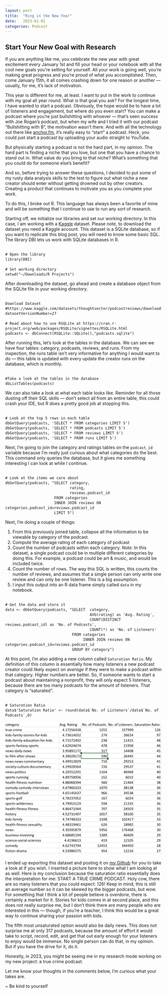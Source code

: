 ```yaml
---
layout: post
title:  "Ring in the New Year"
date:   2023-01-01
categories: Podcast
---
```


## Start Your New Goal with Research
If you are anything like me, you celebrate the new year with great excitement every January 1st and fill your head or your notebook with all the cool new goals you’re setting for yourself. All your work is going well, you’re making great progress and you’re proud of what you accomplished. Then, come January 15th, it all comes crashing down for one reason or another — usually, for me, it’s lack of motivation.

This year is different for me, at least. I want to put in the work to continue with my goal all year round. What is that goal you ask? For the longest time, I have wanted to start a podcast. Obviously, the hope would be to have a lot of listeners and engagement, but where do you even start? You can make a podcast where you’re just bullshitting with whoever — that’s seen success with Joe Rogan’s podcast, but when my wife and I tried it with our podcast “Bullshitting with B”, the motivation wasn’t there.  And with all the technology out there like [anchor.fm](https://anchor.fm/), it’s really easy to “start” a podcast. Heck, you could just start a podcast by uploading your audio straight to YouTube. 

But physically starting a podcast is not the hard part, in my opinion.  The hard part is finding a niche that you love, but one that you have a chance to stand out in. What value do you bring to that niche? What’s something that you could do for someone else’s benefit? 

And so, before trying to answer these questions, I decided to put some of my rusty data analysis skills to the test to figure out what niche a new creator should enter without getting drowned out by other creators. Creating a product that continues to motivate you as you complete your work.

To do this, I broke out R. This language has always been a favorite of mine and will be something that I continue to use to run any sort of research.

Starting off, we initialize our libraries and set our working directory. In this case, I am working with a [Kaggle](https://www.kaggle.com/datasets/thoughtvector/podcastreviews/download?datasetVersionNumber=27) dataset. Please note, to download the dataset you need a Kaggle account. This dataset is a SQLite database, so if you want to replicate this blog post, you will need to know some basic SQL. The library DBI lets us work with SQLite databases in R.

<pre><code class="language-javascript">
# Open the library
library(DBI)

# Set working directory
setwd("~/Downloads/R Projects")
</code></pre>

After downloading the dataset, go ahead and create a database object from the SQLite file in your working directory.

<pre><code class="language-javascript">
Download Dataset
#https://www.kaggle.com/datasets/thoughtvector/podcastreviews/download?datasetVersionNumber=27

# Read about how to use RSQLite at https://cran.r-project.org/web/packages/RSQLite/vignettes/RSQLite.html
podcasts <- dbConnect(RSQLite::SQLite(),"podcasts.sqlite")
</code></pre>

After running this, let’s look at the tables in the database. We can see we have four tables: category, podcasts, reviews, and runs. From my inspection, the runs table isn’t very informative for anything I would want to do — this table is updated with every update the creator runs on the database, which is monthly.

<pre><code class="language-javascript">
#Take a look at the tables in the database
dbListTables(podcasts)
</code></pre>

We can also take a look at what each table looks like. Reminder for all those dusting off their SQL skills — don’t select all from an entire table, this could crash your IDE, but R does a pretty good job at stopping this.

<pre><code class="language-javascript">
# Look at the top 5 rows in each table
dbGetQuery(podcasts, 'SELECT * FROM categories LIMIT 5')
dbGetQuery(podcasts, 'SELECT * FROM podcasts LIMIT 5')
dbGetQuery(podcasts, 'SELECT * FROM reviews LIMIT 5')
dbGetQuery(podcasts, 'SELECT * FROM runs LIMIT 5')
</code></pre>

Next, I’m going to join the category and ratings tables on the `podcast_id` variable because I’m really just curious about what categories do the best. This command only queries the database, but it gives me something interesting I can look at while I continue.

<pre><code class="language-javascript">
# Look at the items we care about
dbGetQuery(podcasts, "SELECT category,
                             rating, 
                             reviews.podcast_id
                      FROM categories
                      INNER JOIN reviews ON categories.podcast_id=reviews.podcast_id
                      LIMIT 5")
</code></pre>

Next, I’m doing a couple of things:

1. From this previously joined table, collapse all the information to be viewable by category of the podcast.
2. Compute the average rating of each category of podcast
3. Count the number of podcasts within each category. _Note:_ In this dataset, a single podcast could be in multiple different categories by doing this. For example, a podcast could be art & music, and would be included twice.
4. Count the number of rows. The way this SQL is written, this counts the number of reviews, and assumes that a single person can only write one review and can only be one listener. This is a big assumption.
5. I input this output into an R data frame simply called `data` in my notebook.

<pre><code class="language-javascript">
# Get the data and store it
data <- dbGetQuery(podcasts, "SELECT  category,
                                      AVG(rating) as 'Avg. Rating',
                                      COUNT(DISTINCT reviews.podcast_id) as 'No. of Podcasts',
                                      COUNT(*) as 'No. of Listeners'
                              FROM categories
                                   INNER JOIN reviews ON categories.podcast_id=reviews.podcast_id
                              GROUP BY category")
</code></pre>

At this point, I’m also adding a new column called `Saturation Ratio`. My definition of this column is essentially how many listeners a new podcast creator could likely expect on _average_ if they were to make a podcast within that category. Higher numbers are better. So, if someone wants to start a podcast about maintaining a nonprofit, they will only expect 5 listeners, because there are too many podcasts for the amount of listeners. That category is “saturated”.

<pre><code class="language-javascript">
# Saturation Ratio
data$'Saturation Ratio' <- round(data$`No. of Listeners`/data$`No. of Podcasts`,0)
</code></pre>

![](assets/images/BlogPosts/Podcast01.01.23/csv.jpg)

I ended up exporting this dataset and posting it on [my Github](https://github.com/JohnGermano/Projects/blob/master/Podcasts%2001.01.23/podcasts.csv) for you to take a look at if you wish. I inserted a picture here to show what I am looking at as well. Here is my conclusion because the saturation ratio essentially does the interpretation for me: START A TRUE CRIME PODCAST. Holy cow, there are so many listeners that you could expect: 126! Keep in mind, this is still an average number so it can be skewed by the bigger podcasts, but wow. For something that I think a lot of people believe is overdone, there is certainly a market for it. Stories for kids comes in at second place, and this does not really surprise me, but I don’t think there are many people who are interested in this — though, if you’re a teacher, I think this would be a great way to continue sharing your passion with kids. 

The fifth most unsaturated option would also be daily news. This does not surprise me at only 317 podcasts, because the amount of effort it would take to script, record, edit, and get that out early enough for your listeners to enjoy would be immense. No single person can do that, in my opinion. But if you have the drive for it, do it.

Honestly, in 2023, you might be seeing me in my research mode working on my new project: a true crime podcast.

Let me know your thoughts in the comments below, I’m curious what your takes are.

~ Be kind to yourself

